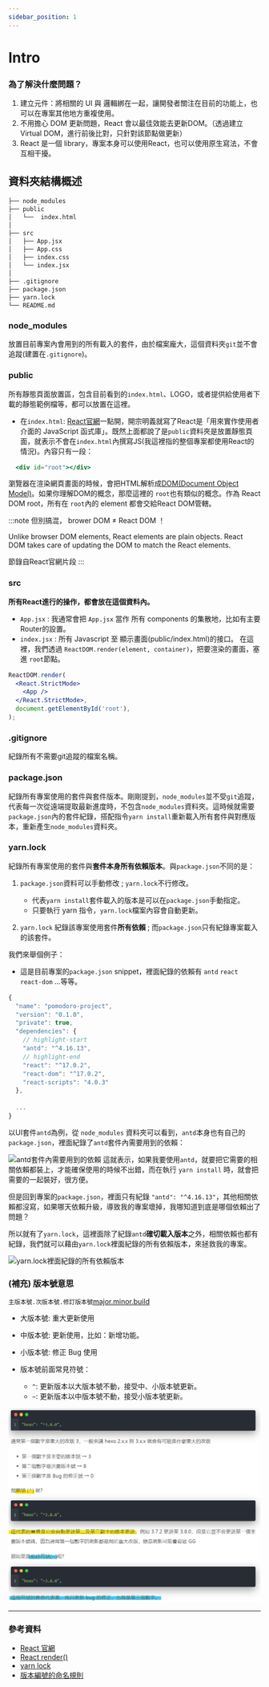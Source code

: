 ```yaml
---
sidebar_position: 1
---
```


# Intro

### 為了解決什麼問題？

1. 建立元件：將相關的 UI 與 邏輯綁在一起，讓開發者關注在目前的功能上，也可以在專案其他地方重複使用。
2. 不用擔心 DOM 更新問題，React 會以最佳效能去更新DOM。（透過建立 Virtual DOM，進行前後比對，只針對該節點做更新）
3. React 是一個 library，專案本身可以使用React，也可以使用原生寫法，不會互相干擾。


## 資料夾結構概述

```
├── node_modules
├── public
│   └──  index.html
│
├── src
│   ├── App.jsx
│   ├── App.css
│   ├── index.css
│   └── index.jsx
│
├── .gitignore
├── package.json
├── yarn.lock
└── README.md
```

### node_modules 
  放置目前專案內會用到的所有載入的套件，由於檔案龐大，這個資料夾`git`並不會追蹤(建置在`.gitignore`)。

### public
  所有靜態頁面放置區，包含目前看到的`index.html`、LOGO，或者提供給使用者下載的靜態範例檔等，都可以放置在這裡。
  - 在`index.html`: [React官網](https://zh-hant.reactjs.org/)一點開，開宗明義就寫了React是「用來實作使用者介面的 JavaScript 函式庫」。既然上面都說了是`public`資料夾是放置靜態頁面，就表示不會在`index.html`內撰寫JS(我這裡指的整個專案都使用React的情況)。內容只有一段：
```jsx title="/public/index.jsx" 
  <div id="root"></div>
```
瀏覽器在渲染網頁畫面的時候，會把HTML解析成[DOM(Document Object Model)](https://developer.mozilla.org/zh-TW/docs/Web/API/Document_Object_Model)。如果你理解DOM的概念，那麼這裡的 `root`也有類似的概念。作為 React DOM root，所有在 `root`內的 element 都會交給React DOM管轄。

:::note 但別搞混， brower DOM ≠ React DOM ！

Unlike browser DOM elements, React elements are plain objects. 
React DOM takes care of updating the DOM to match the React elements.

節錄自React官網片段
:::
  
### src
  **所有React進行的操作，都會放在這個資料內。**
  - `App.jsx` : 我通常會把 `App.jsx` 當作 所有 components 的集散地，比如有主要Router的設置。
  - `index.jsx` : 所有 Javascript 至 顯示畫面(public/index.html)的接口。
    在這裡，我們透過 `ReactDOM.render(element, container)`，把要渲染的畫面，塞進 `root`節點。
```jsx title="/src/index.jsx" 
ReactDOM.render(
  <React.StrictMode>
    <App />
  </React.StrictMode>,
  document.getElementById('root'),
);
```
### .gitignore
  紀錄所有不需要git追蹤的檔案名稱。

### package.json
  紀錄所有專案使用的套件與套件版本。剛剛提到，`node_modules`並不受`git`追蹤，代表每一次從遠端提取最新進度時，不包含`node_modules`資料夾。這時候就需要 `package.json`內的套件紀錄，搭配指令`yarn install`重新載入所有套件與對應版本，重新產生`node_modules`資料夾。

### yarn.lock
  紀錄所有專案使用的套件與**套件本身所有依賴版本**。與`package.json`不同的是：
1. `package.json`資料可以手動修改 ; `yarn.lock`不行修改。
    - 代表`yarn install`套件載入的版本是可以在`package.json`手動指定。
    - 只要執行 yarn 指令，`yarn.lock`檔案內容會自動更新。
    
2. `yarn.lock` 紀錄該專案使用套件**所有依賴** ; 而`package.json`只有紀錄專案載入的該套件。

我們來舉個例子：
  
- 這是目前專案的`package.json` snippet，裡面紀錄的依賴有 `antd` `react` `react-dom` ...等等。
```jsx title="package.json" 
{
  "name": "pomodoro-project",
  "version": "0.1.0",
  "private": true,
  "dependencies": {
    // highlight-start
    "antd": "^4.16.13",
    // highlight-end  
    "react": "^17.0.2",
    "react-dom": "^17.0.2",
    "react-scripts": "4.0.3"
  },
  
  ...
}
```

以UI套件`antd`為例，從 `node_modules` 資料夾可以看到，`antd`本身也有自己的`package.json`，裡面紀錄了`antd`套件內需要用到的依賴：

![`antd`套件內需要用到的依賴](https://ithelp.ithome.com.tw/upload/images/20210922/2013168936BZOQLHo6.png)
這就表示，如果我要使用`antd`，就要把它需要的相關依賴都裝上，才能確保使用的時候不出錯，而在執行 `yarn install` 時，就會把需要的一起裝好，很方便。

但是回到專案的`package.json`，裡面只有紀錄 `"antd": "^4.16.13"`，其他相關依賴都沒寫，如果哪天依賴升級，導致我的專案壞掉，我哪知道到底是哪個依賴出了問題？

所以就有了`yarn.lock`，這裡面除了紀錄`antd`**確切載入版本**之外，相關依賴也都有紀錄，我們就可以藉由`yarn.lock`裡面紀錄的所有依賴版本，來拯救我的專案。

![`yarn.lock`裡面紀錄的所有依賴版本](https://ithelp.ithome.com.tw/upload/images/20210922/20131689Vo7hOLrZT1.png)

### (補充) 版本號意思
`主版本號.次版本號.修訂版本號`[major.minor.build](https://zh.wikipedia.org/wiki/%E8%BB%9F%E4%BB%B6%E7%89%88%E6%9C%AC%E8%99%9F)

- 大版本號: 重大更新使用
- 中版本號: 更新使用，比如：新增功能。
- 小版本號: 修正 Bug 使用

- 版本號前面常見符號：
    - `^`: 更新版本以大版本號不動，接受中、小版本號更新。
    - `~`: 更新版本以中版本號不動，接受小版本號更新。
    
![版本更新](../../static/img/docs/react/react_version_update.png)

---
### 參考資料
- [React 官網](https://zh-hant.reactjs.org/)
- [React render()](https://reactjs.org/docs/react-dom.html#render)
- [yarn lock](https://classic.yarnpkg.com/en/docs/yarn-lock/#toc-managed-by-yarn)
- [版本編號的命名規則](https://www.slmt.tw/blog/2015/07/19/version-number-naming-convention/)